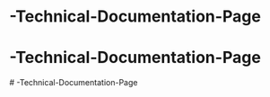 # -Technical-Documentation-Page
# -Technical-Documentation-Page
#   - T e c h n i c a l - D o c u m e n t a t i o n - P a g e  
 